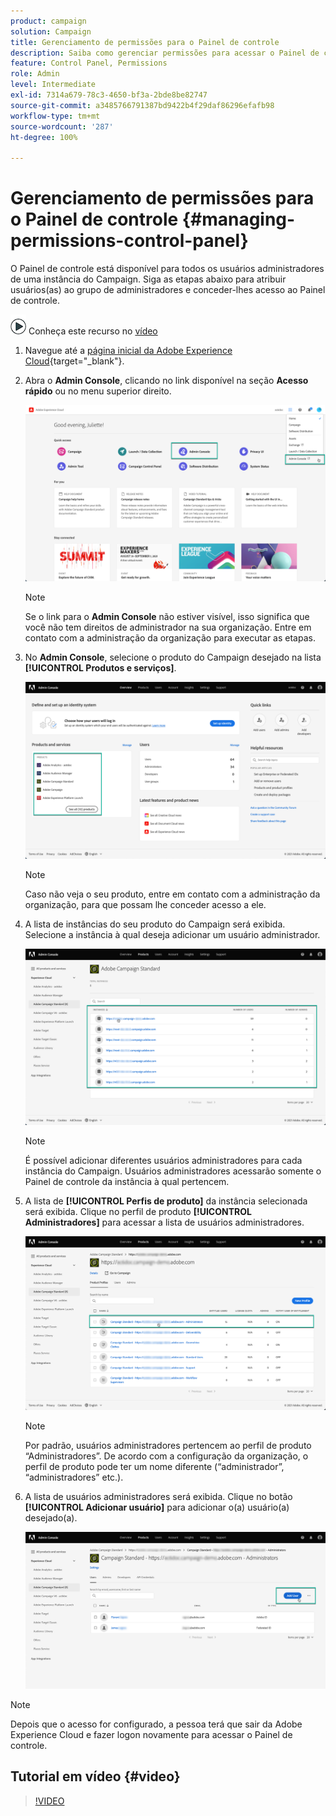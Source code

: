 ```yaml
---
product: campaign
solution: Campaign
title: Gerenciamento de permissões para o Painel de controle
description: Saiba como gerenciar permissões para acessar o Painel de controle
feature: Control Panel, Permissions
role: Admin
level: Intermediate
exl-id: 7314a679-78c3-4650-bf3a-2bde8be82747
source-git-commit: a3485766791387bd9422b4f29daf86296efafb98
workflow-type: tm+mt
source-wordcount: '287'
ht-degree: 100%

---
```


# Gerenciamento de permissões para o Painel de controle {#managing-permissions-control-panel}

O Painel de controle está disponível para todos os usuários administradores de uma instância do Campaign. Siga as etapas abaixo para atribuir usuários(as) ao grupo de administradores e conceder-lhes acesso ao Painel de controle.

![](assets/do-not-localize/how-to-video.png) Conheça este recurso no [vídeo](../../discover/using/managing-permissions.md#video)

1. Navegue até a [página inicial da Adobe Experience Cloud](https://experiencecloud.adobe.com/){target="_blank"}.

1. Abra o **Admin Console**, clicando no link disponível na seção **Acesso rápido** ou no menu superior direito.

   ![](assets/do-not-localize/control_panel_admin-console.png)

   >[!NOTE]
   >
   >Se o link para o **Admin Console** não estiver visível, isso significa que você não tem direitos de administrador na sua organização. Entre em contato com a administração da organização para executar as etapas.

1. No **Admin Console**, selecione o produto do Campaign desejado na lista **[!UICONTROL Produtos e serviços]**.

   ![](assets/do-not-localize/control_panel_product-list.png)

   >[!NOTE]
   >
   >Caso não veja o seu produto, entre em contato com a administração da organização, para que possam lhe conceder acesso a ele.

1. A lista de instâncias do seu produto do Campaign será exibida. Selecione a instância à qual deseja adicionar um usuário administrador.

   ![](assets/do-not-localize/control_panel_add_user_4.png)

   >[!NOTE]
   >
   >É possível adicionar diferentes usuários administradores para cada instância do Campaign. Usuários administradores acessarão somente o Painel de controle da instância à qual pertencem.

1. A lista de **[!UICONTROL Perfis de produto]** da instância selecionada será exibida. Clique no perfil de produto **[!UICONTROL Administradores]** para acessar a lista de usuários administradores.

   ![](assets/do-not-localize/control_panel_add_user_5.png)

   >[!NOTE]
   >
   >Por padrão, usuários administradores pertencem ao perfil de produto “Administradores”. De acordo com a configuração da organização, o perfil de produto pode ter um nome diferente (“administrador”, “administradores” etc.).

1. A lista de usuários administradores será exibida. Clique no botão **[!UICONTROL Adicionar usuário]** para adicionar o(a) usuário(a) desejado(a).

   ![](assets/do-not-localize/control_panel_add_user_6.png)

>[!NOTE]
>
>Depois que o acesso for configurado, a pessoa terá que sair da Adobe Experience Cloud e fazer logon novamente para acessar o Painel de controle.

## Tutorial em vídeo {#video}

>[!VIDEO](https://video.tv.adobe.com/v/27147?quality=12)
